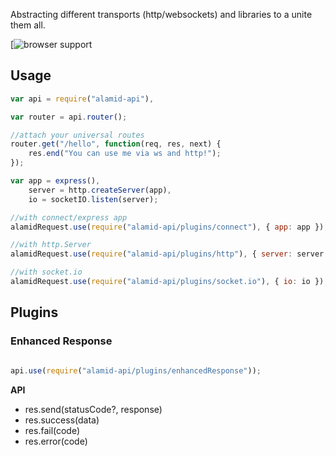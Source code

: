 Abstracting different transports (http/websockets) and libraries to a unite them all.

[![browser support](https://ci.testling.com/peerigon/alamid-class.png)

## Usage

```javascript
var api = require("alamid-api"),

var router = api.router();

//attach your universal routes
router.get("/hello", function(req, res, next) {
    res.end("You can use me via ws and http!");
});

var app = express(),
    server = http.createServer(app),
    io = socketIO.listen(server);

//with connect/express app
alamidRequest.use(require("alamid-api/plugins/connect"), { app: app });

//with http.Server
alamidRequest.use(require("alamid-api/plugins/http"), { server: server });

//with socket.io
alamidRequest.use(require("alamid-api/plugins/socket.io"), { io: io });
```

## Plugins

### Enhanced Response

```javascript

api.use(require("alamid-api/plugins/enhancedResponse"));

```

__API__

- res.send(statusCode?, response)
- res.success(data)
- res.fail(code)
- res.error(code)


